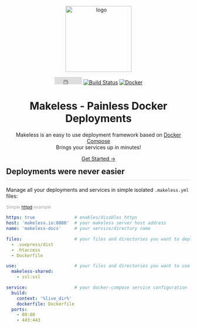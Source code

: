 <p align="center">
    <img width="180" src="https://raw.githubusercontent.com/makeless/server/master/makeless-logo.png" alt="logo">
</p>

<p align="center">
    <iframe src="https://ghbtns.com/github-btn.html?user=makeless&repo=server&type=star&count=true" frameborder="0" scrolling="0" width="75px" height="20px"></iframe>
    <a href="https://travis-ci.com/makeless/server"><img src="https://travis-ci.com/makeless/server.svg?branch=master" alt="Build Status"></a>
    <a href="https://hub.docker.com/r/makeless/server"><img src="https://img.shields.io/docker/pulls/makeless/server" alt="Docker"></a>
</p> 

<h1 align="center">Makeless - Painless Docker Deployments</h1>  
   
<p align="center">
    Makeless is an easy to use deployment framework based on <a href="https://docs.docker.com/compose">Docker Compose</a><br>
    Brings your services up in minutes!
</p>

<p align="center" id="get-started-container">
    <a id="get-started" href="/docs/1.0/getting-started/introduction.html">Get Started &rarr;</a>
</p>

<h2 style="margin-top:0; padding-bottom:10px; border-bottom: 2px solid rgba(0,0,0,0.05);">Deployments were never easier</h2>

Manage all your deployments and services in simple isolated `.makeless.yml` files:  

<div style="color:#A2A2A2; font-size:12px;">
    Simple <a href="https://hub.docker.com/_/httpd" target="_blank">httpd</a> example
</div>

```yaml
https: true               # enables/disables https
host: 'makeless.io:8080'  # your makeless server host address
name: 'makeless-docs'     # your service/directory name

files:                    # your files and directories you want to deploy
  - .vuepress/dist
  - .htaccess
  - Dockerfile

use:                      # your files and directories you want to use from other services
  makeless-shared:
    - ssl:ssl

service:                  # your docker-compose service configuration
  build:
    context: '%live_dir%'
    dockerfile: Dockerfile
  ports:
    - 80:80
    - 443:443
```
